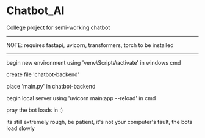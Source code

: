 # Chatbot_AI
College project for semi-working chatbot

-------------------------------------------------------------------------

NOTE: requires fastapi, uvicorn, transformers, torch to be installed

--------------------------------------------------------------------------

begin new environment using 'venv\Scripts\activate' in windows cmd

create file 'chatbot-backend'

place 'main.py' in chatbot-backend

begin local server using 'uvicorn main:app --reload' in cmd

pray the bot loads in :)

its still extremely rough, be patient, it's not your computer's fault, the bots load slowly
